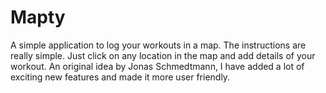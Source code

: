 # Mapty
A simple application to log your workouts in a map. The instructions are really simple. Just click on any location in the map and add details of your workout. An original idea by Jonas Schmedtmann, I have added a lot of exciting new features and made it more user friendly.
